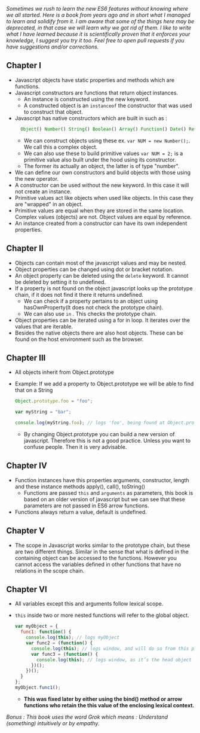 _Sometimes we rush to learn the new ES6 features without knowing where we all started. Here is a book from years ago and in short what I managed to learn and solidify from it. I am aware that some of the things here may be deprecated, in that case we will learn why we got rid of them._
_I like to write what I have learned because it is scientifically proven that it enforces your knowledge, I suggest you try it too._
_Feel free to open pull requests if you have suggestions and/or corrections._

## Chapter I

- Javascript objects have static properties and methods which are functions.
- Javascript constructors are functions that return object instances.
  - An instance is constructed using the new keyword.
  - A constructed object is an `instanceof` the constructor that was used to construct that object.
- Javascript has native constructors which are built in such as :
  ```javascript
    Object() Number() String() Boolean() Array() Function() Date() RegExp() Error()
  ```
  - We can construct objects using these ex. `var NUM = new Number();`. We call this a complex object.
  - We can also use these to build primitive values `var NUM = 2;` is a primitive value also built under the hood using its constructor.
  - The former its actually an object, the latter is of type "number".
- We can define our own constructors and build objects with those using the new operator.
- A constructor can be used without the new keyword. In this case it will not create an instance.
- Primitive values act like objects when used like objects. In this case they are "wrapped" in an object.
- Primitive values are equal when they are stored in the same location. Complex values (objects) are not.
  Object values are equal by reference.
- An instance created from a constructor can have its own independent properties.

## Chapter II

- Objects can contain most of the javascript values and may be nested.
- Object properties can be changed using dot or bracket notation.
- An object property can be deleted using the `delete` keyword. It cannot be deleted by setting it to undefined.
- If a property is not found on the object javascript looks up the prototype chain, if it does not find it there it returns undefined.
  - We can check if a property pertains to an object using hasOwnProperty(It does not check the prototype chain).
  - We can also use `in` . This checks the prototype chain.
- Object properties can be iterated using a for in loop. It iterates over the values that are iterable.
- Besides the native objects there are also host objects. These can be found on the host environment such as the browser.

## Chapter III

- All objects inherit from Object.prototype
- Example: If we add a property to Object.prototype we will be able to find that on a String

  ```javascript
  Object.prototype.foo = "foo";

  var myString = "bar";

  console.log(myString.foo); // logs 'foo', being found at Object.prototype.foo via prototype chain
  ```

  - By changing Object.prototype you can build a new version of javascript. Therefore this is not a good practice. Unless you want to confuse people. Then it is very advisable.

## Chapter IV

- Function instances have this properties arguments, constructor, length and these instance methods apply(), call(), toString()
  - Functions are passed `this` and `arguments` as parameters, this book is based on an older version of javascript but we can see that these parameters are not passed in ES6 arrow functions.
- Functions always return a value, default is undefined.

## Chapter V

- The scope in Javascript works similar to the prototype chain, but these are two different things. Similar in the sense that what is defined in the containing object can be accessed to the functions. However you cannot access the variables defined in other functions that have no relations in the scope chain.

## Chapter VI

- All variables except this and arguments follow lexical scope.
- `this` inside two or more nested functions will refer to the global object.

  ```javascript
  var myObject = {
    func1: function() {
      console.log(this); // logs myObject
      var func2 = (function() {
        console.log(this); // logs window, and will do so from this point on
        var func3 = (function() {
          console.log(this); // logs window, as it’s the head object
        })();
      })();
    }
  };
  myObject.func1();
  ```

  - **This was fixed later by either using the bind() method or arrow functions who retain the this value of the enclosing lexical context.**

_Bonus : This book uses the word Grok which means : Understand (something) intuitively or by empathy._
